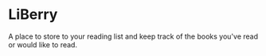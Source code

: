 # LiBerry
A place to store to your reading list and keep track of the books you've read or would like to read.
